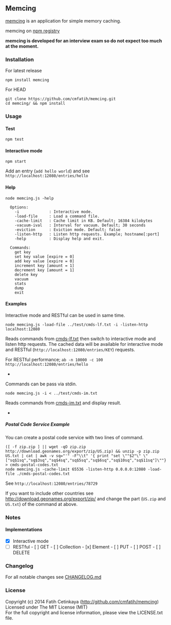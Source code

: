 ## Memcing

[memcing](http://github.com/cmfatih/memcing) is an application for simple memory caching.  

memcing on [npm registry](http://npmjs.org/package/memcing)  

**memcing is developed for an interview exam so do not expect too much at the moment.**  

### Installation

For latest release
```
npm install memcing
```

For HEAD
```
git clone https://github.com/cmfatih/memcing.git
cd memcing/ && npm install
```

### Usage

#### Test
```
npm test
```

#### Interactive mode
```
npm start
```
Add an entry (`add hello world`) and see `http://localhost:12080/entries/hello`

#### Help
```
node memcing.js -help
```
```
  Options:
    -i             : Interactive mode.
    -load-file     : Load a command file.
    -cache-limit   : Cache limit in KB. Default; 16384 kilobytes
    -vacuum-ival   : Interval for vacuum. Default; 30 seconds
    -eviction      : Eviction mode. Default; false
    -listen-http   : Listen http requests. Example; hostname[:port]
    -help          : Display help and exit.

  Commands:
    get key
    set key value [expire = 0]
    add key value [expire = 0]
    increment key [amount = 1]
    decrement key [amount = 1]
    delete key
    vacuum
    stats
    dump
    exit
```

#### Examples

Interactive mode and RESTful can be used in same time.
```
node memcing.js -load-file ../test/cmds-lf.txt -i -listen-http localhost:12080
```
Reads commands from [cmds-lf.txt](https://github.com/cmfatih/memcing/blob/master/test/cmds-lf.txt)
then switch to interactive mode and listen http requests. The cached data will be available for 
interactive mode and RESTful (`http://localhost:12080/entries/KEY`) requests.  

For RESTful performance; `ab -n 10000 -c 100 http://localhost:12080/entries/hello`

-

Commands can be pass via stdin.
```
node memcing.js -i < ../test/cmds-im.txt
```
Reads commands from [cmds-im.txt](https://github.com/cmfatih/memcing/blob/master/test/cmds-im.txt)
and display result.

-

##### Postal Code Service Example

You can create a postal code service with two lines of command.
```
([ -f zip.zip ] || wget -qO zip.zip http://download.geonames.org/export/zip/US.zip) && unzip -p zip.zip US.txt | cat | awk -v sq="'" -F"\\t" '{ print "set \""$2"\" \"["sq$1sq","sq$3sq","sq$4sq","sq$5sq","sq$6sq","sq$10sq","sq$11sq"]\""}' > cmds-postal-codes.txt
node memcing.js -cache-limit 65536 -listen-http 0.0.0.0:12080 -load-file ./cmds-postal-codes.txt
```
See `http://localhost:12080/entries/78729`

If you want to include other countries see http://download.geonames.org/export/zip/
and change the part (`US.zip` and `US.txt`) of the command at above. 


### Notes

#### Implementations

* [x] Interactive mode
* [ ] RESTful
      - [ ] GET
        - [ ] Collection
        - [x] Element
      - [ ] PUT
      - [ ] POST
      - [ ] DELETE

### Changelog

For all notable changes see [CHANGELOG.md](https://github.com/cmfatih/memcing/blob/master/CHANGELOG.md)

### License

Copyright (c) 2014 Fatih Cetinkaya (http://github.com/cmfatih/memcing)  
Licensed under The MIT License (MIT)  
For the full copyright and license information, please view the LICENSE.txt file.